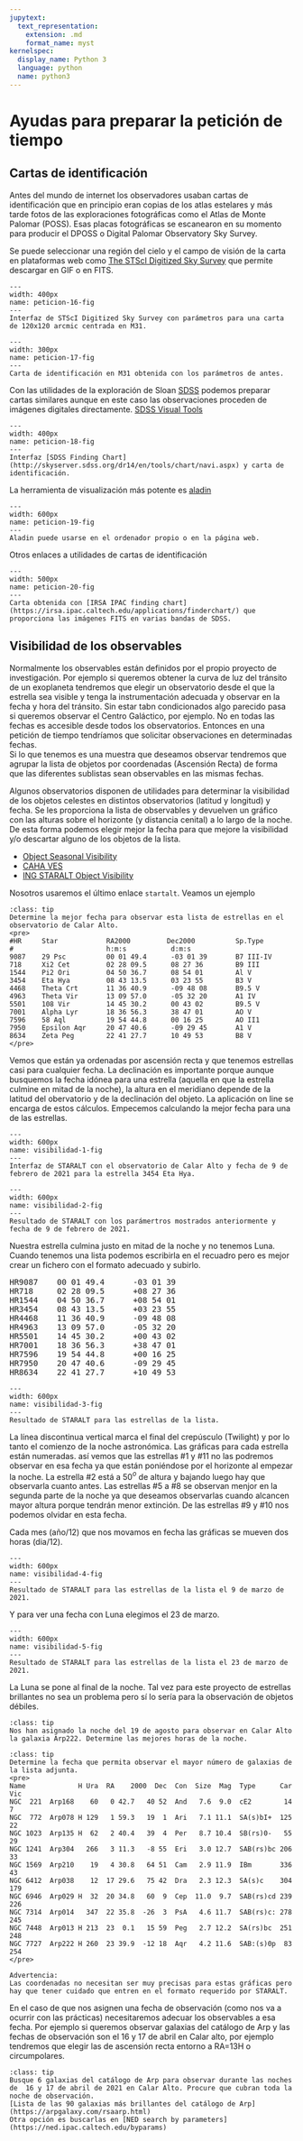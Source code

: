 ```yaml
---
jupytext:
  text_representation:
    extension: .md
    format_name: myst
kernelspec:
  display_name: Python 3
  language: python
  name: python3
---
```


# Ayudas para preparar la petición de tiempo

## Cartas de identificación
Antes del mundo de internet los observadores usaban cartas de identificación que en principio eran copias de los atlas estelares y más tarde fotos de las exploraciones fotográficas como el Atlas de Monte Palomar (POSS). Esas placas fotográficas se escanearon en su momento para producir el DPOSS o Digital Palomar Observatory Sky Survey. 

Se puede seleccionar una región del cielo y el campo de visión de la carta en plataformas web como [The STScI Digitized Sky Survey](https://stdatu.stsci.edu/cgi-bin/dss_form) que permite descargar en GIF o en FITS. 

```{figure} /_static/lecture_specific/p4_observaciones/p4_1_peticion_16.png
---
width: 400px
name: peticion-16-fig
---
Interfaz de STScI Digitized Sky Survey con parámetros para una carta de 120x120 arcmic centrada en M31. 
```

```{figure} /_static/lecture_specific/p4_observaciones/p4_1_peticion_17.png
---
width: 300px
name: peticion-17-fig
---
Carta de identificación en M31 obtenida con los parámetros de antes.
```

Con las utilidades de la exploración de Sloan [SDSS](https://www.sdss.org/) podemos preparar cartas similares aunque en este caso las observaciones proceden de imágenes digitales directamente. [SDSS Visual Tools](http://skyserver.sdss.org/dr14/en/tools/chart/charthome.aspx)

```{figure} /_static/lecture_specific/p4_observaciones/p4_1_peticion_18.png
---
width: 400px
name: peticion-18-fig
---
Interfaz [SDSS Finding Chart](http://skyserver.sdss.org/dr14/en/tools/chart/navi.aspx) y carta de identificación. 
```

La herramienta de visualización más potente es [aladin](https://aladin.u-strasbg.fr/)

```{figure} /_static/lecture_specific/p4_observaciones/p4_1_peticion_19.png
---
width: 600px
name: peticion-19-fig
---
Aladin puede usarse en el ordenador propio o en la página web.
```

Otros enlaces a utilidades de cartas de identificación

```{figure} /_static/lecture_specific/p4_observaciones/p4_1_peticion_20.png
---
width: 500px
name: peticion-20-fig
---
Carta obtenida con [IRSA IPAC finding chart](https://irsa.ipac.caltech.edu/applications/finderchart/) que proporciona las imágenes FITS en varias bandas de SDSS.
```

## Visibilidad de los observables
Normalmente los observables están definidos por el propio proyecto de investigación. Por ejemplo si queremos obtener la curva de luz del tránsito de un exoplaneta tendremos que elegir un observatorio desde el que la estrella sea visible y tenga la instrumentación adecuada y observar en la fecha y hora del tránsito. Sin estar tabn condicionados algo parecido pasa si queremos observar el Centro Galáctico, por ejemplo. No en todas las fechas es accesible desde todos los observatorios. Entonces en una petición de tiempo tendríamos que solicitar observaciones en determinadas fechas.  
Si lo que tenemos es una muestra que deseamos observar tendremos que agrupar la lista de objetos por coordenadas (Ascensión Recta) de forma que las diferentes sublistas sean observables en las mismas fechas. 


Algunos observatorios disponen de utilidades para determinar la visibilidad de los objetos celestes en distintos observatorios (latitud y longitud) y fecha. Se les proporciona la lista de observables y devuelven un gráfico con las alturas sobre el horizonte (y distancia cenital) a lo largo de la noche. De esta forma podemos elegir mejor la fecha para que mejore la visibilidad y/o descartar alguno de los objetos de la lista. 

- [Object Seasonal Visibility](http://www.briancasey.org/artifacts/astro/observability.cgi)
- [CAHA VES](https://www.caha.es/pedraz/ves.html)
- [ING STARALT Object Visibility](http://catserver.ing.iac.es/staralt/)

Nosotros usaremos el último enlace ``startalt``. Veamos un ejemplo


```{admonition} Visibilidad Ejemplo 1
:class: tip
Determine la mejor fecha para observar esta lista de estrellas en el observatorio de Calar Alto.
<pre>
#HR     Star            RA2000         Dec2000          Sp.Type       
#                       h:m:s           d:m:s           
9087    29 Psc          00 01 49.4      -03 01 39       B7 III-IV    
718     Xi2 Cet         02 28 09.5      08 27 36        B9 III        
1544    Pi2 Ori         04 50 36.7      08 54 01        Al V          
3454    Eta Hya         08 43 13.5      03 23 55        B3 V          
4468    Theta Crt       11 36 40.9      -09 48 08       B9.5 V        
4963    Theta Vir       13 09 57.0      -05 32 20       A1 IV         
5501    108 Vir         14 45 30.2      00 43 02        B9.5 V        
7001    Alpha Lyr       18 36 56.3      38 47 01        AO V          
7596    58 Aql          19 54 44.8      00 16 25        AO II1        
7950    Epsilon Aqr     20 47 40.6      -09 29 45       A1 V          
8634    Zeta Peg        22 41 27.7      10 49 53        B8 V          
</pre>
```

Vemos que están ya ordenadas por ascensión recta y que tenemos estrellas casi para cualquier fecha. La declinación es importante porque aunque busquemos la fecha idónea para una estrella (aquella en que la estrella culmine en mitad de la noche), la altura en el meridiano depende de la latitud del obervatorio y de la declinación del objeto. La aplicación on line se encarga de estos cálculos. Empecemos calculando la mejor fecha para una de las estrellas.

```{figure} /_static/lecture_specific/p4_observaciones/p4_2_visibilidad_1.png
---
width: 600px
name: visibilidad-1-fig
---
Interfaz de STARALT con el observatorio de Calar Alto y fecha de 9 de febrero de 2021 para la estrella 3454 Eta Hya.
```

```{figure} /_static/lecture_specific/p4_observaciones/p4_2_visibilidad_2.png
---
width: 600px
name: visibilidad-2-fig
---
Resultado de STARALT con los parámertros mostrados anteriormente y fecha de 9 de febrero de 2021.
```
Nuestra estrella culmina justo en mitad de la noche y no tenemos Luna. Cuando tenemos una lista podemos escribirla en el recuadro pero es mejor crear un fichero con el formato adecuado y subirlo.

<pre>
HR9087    00 01 49.4      -03 01 39     
HR718     02 28 09.5      +08 27 36    
HR1544    04 50 36.7      +08 54 01    
HR3454    08 43 13.5      +03 23 55    
HR4468    11 36 40.9      -09 48 08    
HR4963    13 09 57.0      -05 32 20    
HR5501    14 45 30.2      +00 43 02   
HR7001    18 36 56.3      +38 47 01   
HR7596    19 54 44.8      +00 16 25   
HR7950    20 47 40.6      -09 29 45   
HR8634    22 41 27.7      +10 49 53 
</pre>

```{figure} /_static/lecture_specific/p4_observaciones/p4_2_visibilidad_3.png
---
width: 600px
name: visibilidad-3-fig
---
Resultado de STARALT para las estrellas de la lista.
```

La línea discontinua vertical marca el final del crepúsculo (Twilight) y por lo tanto el comienzo de la noche astronómica. Las gráficas para cada estrella están numeradas. así vemos que las estrellas #1 y #11 no las podremos observar en esa fecha ya que están poniéndose por el horizonte al empezar la noche. La estrella #2 está a 50$^o$ de altura y bajando luego hay que observarla cuanto antes. Las estrellas #5 a #8 se observan menjor en la segunda parte de la noche ya que deseamos observarlas cuando alcancen mayor altura porque tendrán menor extinción. De las estrellas #9 y #10 nos podemos olvidar en esta fecha.

Cada mes (año/12) que nos movamos en fecha las gráficas se mueven dos horas (dia/12). 


```{figure} /_static/lecture_specific/p4_observaciones/p4_2_visibilidad_4.png
---
width: 600px
name: visibilidad-4-fig
---
Resultado de STARALT para las estrellas de la lista el 9 de marzo de 2021.
```

Y para ver una fecha con Luna elegimos el 23 de marzo.

```{figure} /_static/lecture_specific/p4_observaciones/p4_2_visibilidad_5.png
---
width: 600px
name: visibilidad-5-fig
---
Resultado de STARALT para las estrellas de la lista el 23 de marzo de 2021.
```
La Luna se pone al final de la noche. Tal vez para este proyecto de estrellas brillantes no sea un problema pero sí lo sería para la observación de objetos débiles.

```{admonition} Visibilidad Ejercicio 1
:class: tip
Nos han asignado la noche del 19 de agosto para observar en Calar Alto la galaxia Arp222. Determine las mejores horas de la noche.
```

```{admonition} Visibilidad Ejercicio 2
:class: tip
Determine la fecha que permita observar el mayor número de galaxias de la lista adjunta.
<pre>
Name             H Ura  RA    2000  Dec  Con  Size  Mag  Type      Car Vic
NGC  221  Arp168    60   0 42.7   40 52  And   7.6  9.0  cE2        14   7
NGC  772  Arp078 H 129   1 59.3   19  1  Ari   7.1 11.1  SA(s)bI+  125  22
NGC 1023  Arp135 H  62   2 40.4   39  4  Per   8.7 10.4  SB(rs)0-   55  29
NGC 1241  Arp304   266   3 11.3   -8 55  Eri   3.0 12.7  SAB(rs)bc 206  33
NGC 1569  Arp210    19   4 30.8   64 51  Cam   2.9 11.9  IBm       336  43
NGC 6412  Arp038    12  17 29.6   75 42  Dra   2.3 12.3  SA(s)c    304 179
NGC 6946  Arp029 H  32  20 34.8   60  9  Cep  11.0  9.7  SAB(rs)cd 239 226
NGC 7314  Arp014   347  22 35.8  -26  3  PsA   4.6 11.7  SAB(rs)c: 278 245
NGC 7448  Arp013 H 213  23  0.1   15 59  Peg   2.7 12.2  SA(rs)bc  251 248
NGC 7727  Arp222 H 260  23 39.9  -12 18  Aqr   4.2 11.6  SAB:(s)0p  83 254
</pre>

Advertencia:  
Las coordenadas no necesitan ser muy precisas para estas gráficas pero hay que tener cuidado que entren en el formato requerido por STARALT.
```

En el caso de que nos asignen una fecha de observación (como nos va a ocurrir con las prácticas) necesitaremos adecuar los observables a esa fecha. Por ejemplo si queremos observar galaxias del catálogo de Arp y las fechas de observación son el 16 y 17 de abril en Calar alto, por ejemplo tendremos que elegir las de ascensión recta entorno a RA=13H o circumpolares.

```{admonition} Visibilidad Ejercicio 3
:class: tip
Busque 6 galaxias del catálogo de Arp para observar durante las noches de  16 y 17 de abril de 2021 en Calar Alto. Procure que cubran toda la noche de observación.
[Lista de las 90 galaxias más brillantes del catálogo de Arp](https://arpgalaxy.com/rsaarp.html)  
Otra opción es buscarlas en [NED search by parameters](https://ned.ipac.caltech.edu/byparams)
```




